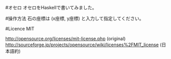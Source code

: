 #オセロ
オセロをHaskellで書いてみました。

#操作方法
石の座標は (x座標, y座標) と入力して指定してください。

#Licence
MIT

http://opensource.org/licenses/mit-license.php (original)
http://sourceforge.jp/projects/opensource/wiki/licenses%2FMIT_license (日本語約)
